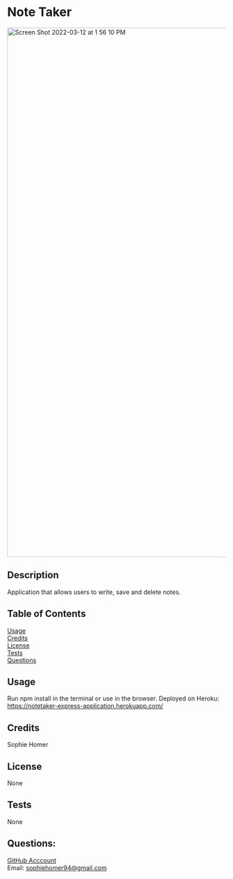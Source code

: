 # Note Taker

<img width="1219" alt="Screen Shot 2022-03-12 at 1 56 10 PM" src="https://user-images.githubusercontent.com/95515946/158036448-0f2446d6-924d-41a2-84b5-30fba9b0c814.png">

## Description 
Application that allows users to write, save and delete notes.

## Table of Contents 
[Usage](#usage)  <br>
[Credits](#credits)  <br>
[License](#license)  <br>
[Tests](#tests)  <br>
[Questions](#questions)  <br>

## Usage
Run npm install in the terminal or use in the browser.
Deployed on Heroku: https://notetaker-express-application.herokuapp.com/

## Credits
Sophie Homer

## License 
None

## Tests
None

## Questions:
[GitHub Acccount](https://github.com/sophiehomer) <br>
Email: sophiehomer94@gmail.com
